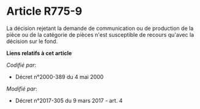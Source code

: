 # Article R775-9

La décision rejetant la demande de communication ou de production de la pièce ou de la catégorie de pièces n'est susceptible
de recours qu'avec la décision sur le fond.

**Liens relatifs à cet article**

_Codifié par_:

  - Décret n°2000-389 du 4 mai 2000

_Modifié par_:

  - Décret n°2017-305 du 9 mars 2017 - art. 4
